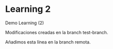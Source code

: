 # Learning 2
Demo Learning (2)

Modificaciones creadas en la branch test-branch.

Añadimos esta línea en la branch remota.
